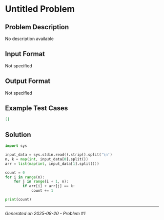 # Untitled Problem

## Problem Description
No description available

## Input Format
Not specified

## Output Format
Not specified

## Example Test Cases
```json
[]
```

## Solution
```python
import sys

input_data = sys.stdin.read().strip().split('\n')
n, k = map(int, input_data[0].split())
arr = list(map(int, input_data[1].split()))

count = 0
for i in range(n):
    for j in range(i + 1, n):
        if arr[i] + arr[j] == k:
            count += 1

print(count)
```

---
*Generated on 2025-08-20 - Problem #1*